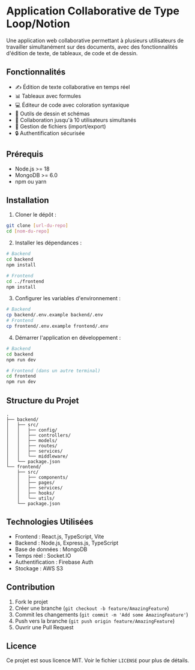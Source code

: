 # Application Collaborative de Type Loop/Notion

Une application web collaborative permettant à plusieurs utilisateurs de travailler simultanément sur des documents, avec des fonctionnalités d'édition de texte, de tableaux, de code et de dessin.

## Fonctionnalités

- ✍️ Édition de texte collaborative en temps réel
- 📊 Tableaux avec formules
- 💻 Éditeur de code avec coloration syntaxique
- 🎨 Outils de dessin et schémas
- 👥 Collaboration jusqu'à 10 utilisateurs simultanés
- 📁 Gestion de fichiers (import/export)
- 🔒 Authentification sécurisée

## Prérequis

- Node.js >= 18
- MongoDB >= 6.0
- npm ou yarn

## Installation

1. Cloner le dépôt :
```bash
git clone [url-du-repo]
cd [nom-du-repo]
```

2. Installer les dépendances :
```bash
# Backend
cd backend
npm install

# Frontend
cd ../frontend
npm install
```

3. Configurer les variables d'environnement :
```bash
# Backend
cp backend/.env.example backend/.env
# Frontend
cp frontend/.env.example frontend/.env
```

4. Démarrer l'application en développement :
```bash
# Backend
cd backend
npm run dev

# Frontend (dans un autre terminal)
cd frontend
npm run dev
```

## Structure du Projet

```
.
├── backend/
│   ├── src/
│   │   ├── config/
│   │   ├── controllers/
│   │   ├── models/
│   │   ├── routes/
│   │   ├── services/
│   │   └── middleware/
│   └── package.json
└── frontend/
    ├── src/
    │   ├── components/
    │   ├── pages/
    │   ├── services/
    │   ├── hooks/
    │   └── utils/
    └── package.json
```

## Technologies Utilisées

- Frontend : React.js, TypeScript, Vite
- Backend : Node.js, Express.js, TypeScript
- Base de données : MongoDB
- Temps réel : Socket.IO
- Authentification : Firebase Auth
- Stockage : AWS S3

## Contribution

1. Fork le projet
2. Créer une branche (`git checkout -b feature/AmazingFeature`)
3. Commit les changements (`git commit -m 'Add some AmazingFeature'`)
4. Push vers la branche (`git push origin feature/AmazingFeature`)
5. Ouvrir une Pull Request

## Licence

Ce projet est sous licence MIT. Voir le fichier `LICENSE` pour plus de détails. 